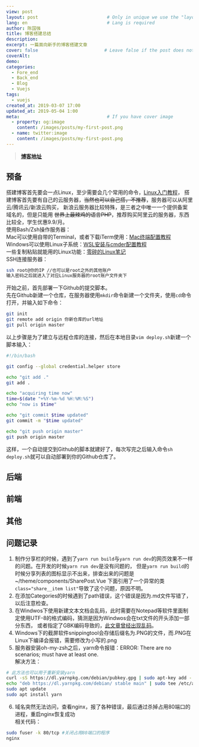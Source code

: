 ```yaml
---
view: post
layout: post                          # Only in unique we use the "layout: post"
lang: en                              # Lang is required
author: 陈国强
title: 博客搭建总结
description:
excerpt: 一篇面向新手的博客搭建文章
cover: false                         # Leave false if the post does not have cover image, if there is set to true
coverAlt:
demo:
categories:
  - Fore_end
  - Back_end
  - Blog
  - Vuejs
tags:
  - vuejs
created_at: 2019-03-07 17:00
updated_at: 2019-05-04 1:00
meta:                                 # If you have cover image
  - property: og:image
    content: /images/posts/my-first-post.png
  - name: twitter:image
    content: /images/posts/my-first-post.png
---
```


> **[博客地址](https://www.robinchen95.com/)**
## 预备

搭建博客首先要会一点Linux，至少需要会几个常用的命令，[Linux入门教程](http://linux.vbird.org/#)，
搭建博客首先要有自己的云服务器，~~当然也可以自己搭，不推荐~~，服务器可以从阿里云/腾讯云/新浪云购买，
新浪云服务器比较特殊，是三者之中唯一一个提供备案域名的，但是只能用 ~~世界上最辣鸡的语言PHP~~，推荐购买阿里云的服务器，东西比较全，学生优惠9.9/月。  
使用Bash/Zsh操作服务器：  
Mac可以使用自带的Terminal，或者下载iTerm使用：[Mac终端配置教程](https://wyydsb.xin/other/terminal.html)  
Windows可以使用Linux子系统：[WSL安装与cmder配置教程](https://www.robinchen95.com/posts/Windows_Subsystem.html)  
一些复制粘贴就能用的Linux功能：[零碎的Linux笔记](https://www.robinchen95.com/posts/Linux_learning.html)  
SSH连接服务器：  
```bash
ssh root@你的IP //也可以是root之外的其他账户
输入密码之后就进入了对应Linux服务器的root账户文件夹下
```
开始之前，首先部署一下Github的提交脚本。  
先在Github新建一个仓库，在服务器使用`mkdir`命令新建一个文件夹，使用`cd`命令打开，并输入如下命令：  
```bash
git init
git remote add origin 你新仓库的url地址
git pull origin master
```
以上步骤是为了建立与远程仓库的连接，然后在本地目录`vim deploy.sh`新建一个脚本输入：  

```bash
#!/bin/bash

git config --global credential.helper store

echo "git add ."
git add .

echo "acquiring time now"
time=$(date "+%Y-%m-%d %H:%M:%S")
echo "now is $time"

echo "git commit $time updated"
git commit -m "$time updated"

echo "git push origin master"
git push origin master
```
这样，一个自动提交到Github的脚本就建好了，每次写完之后输入命令`sh deploy.sh`就可以自动部署到你的Github仓库了。  

## 后端  

## 前端  

## 其他  

## 问题记录  

1. 制作分享栏的时候，遇到了`yarn run build`与`yarn run dev`的网页效果不一样的问题。在开发的时候`yarn run dev`是没有问题的，
但是`yarn run build`的时候分享列表的图标显示不出来，排查出来的问题是~/theme/components/SharePost.Vue
下面引用了一个异常的类`class="share__item list"`导致了这个问题，原因不明。  
2. 在添加Categories的时候遇到了path错误，这个错误是因为.md文件写错了，以后注意检查。  
3. 在Windwos下使用新建文本文档会乱码，此时需要在Notepad等软件里面制定使用UTF-8的格式编码，猜测是因为Windwos会在txt文件的开头添加一部分东西，
或者指定了GBK编码导致的，[此文章曾经出现乱码](http://101.200.53.152/posts/Federation.html)。  
4. Windows下的截屏软件snippingtool会存储后缀名为.PNG的文件，而.PNG在Linux下编译会报错，需要修改为小写的.png  
5. 服务器安装oh-my-zsh之后，yarn命令报错：ERROR: There are no scenarios; must have at least one.  
解决方法：
```bash
# 此方法也可以用于重新安装yarn
curl -sS https://dl.yarnpkg.com/debian/pubkey.gpg | sudo apt-key add -
echo "deb https://dl.yarnpkg.com/debian/ stable main" | sudo tee /etc/apt/sources.list.d/yarn.list
sudo apt update
sudo apt install yarn
```
6. 域名突然无法访问，查看nginx，报了各种错误，最后通过杀掉占用80端口的进程，重启nginx恢复成功  
相关代码：  
```bash
sudo fuser -k 80/tcp #关闭占用80端口的程序
nginx
```